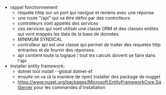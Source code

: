 - rappel fonctionnement 
	- requete hhtp sur un port qui navigue et reviens avec une réponse 
	- une route "/api" qui va être défini par des controlleurs
	- controlleurs vont appelés des services 
	- ces services qui vont utiliser une classe ORM et des classes entités qui vont mappés les data de la base de données 
	- MINIMUM SYNDICAL
	- controlleur api est une classe qui permet de traiter des requetes http entrantes et de fournir des réponses.
	- api contient toute la logique / tout les calculs doivent se faire dans l'api
-  Installer entity framework: 
	- dotnet tool install --global dotnet-ef  
	- ensuite on va (à la manière de npm) installer des package de nugget
	- https://www.nuget.org/packages/Microsoft.EntityFrameworkCore.SqlServer pour les commandes d'installation